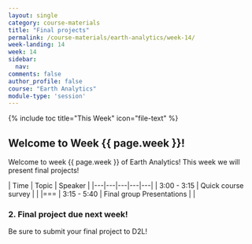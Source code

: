 ```yaml
---
layout: single
category: course-materials
title: "Final projects"
permalink: /course-materials/earth-analytics/week-14/
week-landing: 14
week: 14
sidebar:
  nav:
comments: false
author_profile: false
course: "Earth Analytics"
module-type: 'session'
---
```


{% include toc title="This Week" icon="file-text" %}

<div class="notice--info" markdown="1">

## <i class="fa fa-ship" aria-hidden="true"></i> Welcome to Week {{ page.week }}!

Welcome to week {{ page.week }} of Earth Analytics! This week we will present
final projects!

</div>

|  Time | Topic   | Speaker   |
|---|---|---|---|---|
| 3:00 - 3:15  | Quick course survey   |   |
|===
| 3:15 - 5:40  | Final group Presentations  |   |




### 2. Final project due next week!

Be sure to submit your final project to D2L!
